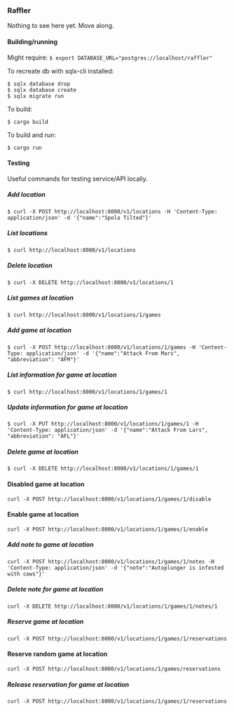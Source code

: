 ### Raffler

Nothing to see here yet. Move along.

#### Building/running
Might require:
`$ export DATABASE_URL="postgres://localhost/raffler"`

To recreate db with sqlx-cli installed:
```
$ sqlx database drop
$ sqlx database create
$ sqlx migrate run
```

To build:

`$ cargo build`

To build and run:

`$ cargo run`

#### Testing
Useful commands for testing service/API locally.

##### Add location
`$ curl -X POST http://localhost:8000/v1/locations -H 'Content-Type: application/json' -d '{"name":"Spola Tilted"}'`

##### List locations
`$ curl http://localhost:8000/v1/locations`

##### Delete location
`$ curl -X DELETE http://localhost:8000/v1/locations/1`

##### List games at location
`$ curl http://localhost:8000/v1/locations/1/games`

##### Add game at location
`$ curl -X POST http://localhost:8000/v1/locations/1/games -H 'Content-Type: application/json' -d '{"name":"Attack From Mars", "abbreviation": "AFM"}'`

##### List information for game at location
`$ curl http://localhost:8000/v1/locations/1/games/1`

##### Update information for game at location
`$ curl -X PUT http://localhost:8000/v1/locations/1/games/1 -H 'Content-Type: application/json' -d '{"name":"Attack From Lars", "abbreviation": "AFL"}'`

##### Delete game at location
`$ curl -X DELETE http://localhost:8000/v1/locations/1/games/1`

#### Disabled game at location
`curl -X POST http://localhost:8000/v1/locations/1/games/1/disable`

#### Enable game at location
`curl -X POST http://localhost:8000/v1/locations/1/games/1/enable`

##### Add note to game at location
`curl -X POST http://localhost:8000/v1/locations/1/games/1/notes -H 'Content-Type: application/json' -d '{"note":"Autoplunger is infested with cows"}'`

##### Delete note for game at location
`curl -X DELETE http://localhost:8000/v1/locations/1/games/1/notes/1`

##### Reserve game at location
`curl -X POST http://localhost:8000/v1/locations/1/games/1/reservations`

#### Reserve random game at location
`curl -X POST http://localhost:8000/v1/locations/1/games/reservations`

##### Release reservation for game at location
`curl -X POST http://localhost:8000/v1/locations/1/games/1/reservations`
